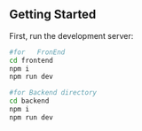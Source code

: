 
## Getting Started

First, run the development server:

```bash
#for   FronEnd 
cd frontend
npm i
npm run dev

#for Backend directory 
cd backend
npm i
npm run dev
```